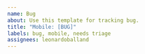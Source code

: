 ```yaml
---
name: Bug
about: Use this template for tracking bug.
title: "Mobile: [BUG]"
labels: bug, mobile, needs triage
assignees: leonardoballand
---
```

